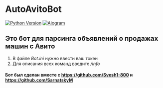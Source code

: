 # AutoAvitoBot
[![Python Version](https://img.shields.io/badge/python-3.9-red.svg)](https://python.org)
[![Aiogram](https://img.shields.io/badge/aiogram-2.20-red.svg)](https://docs.aiogram.dev/en/latest/)

## Это бот для парсинга объявлений о продажах машин с Авито 
1) В файле *Bot.ini* нужно ввести ваш токен
2) Для описания всех команд введите */info*

#### Бот был сделан вместе с https://github.com/Svesh1-800 и https://github.com/SarnatskyM
